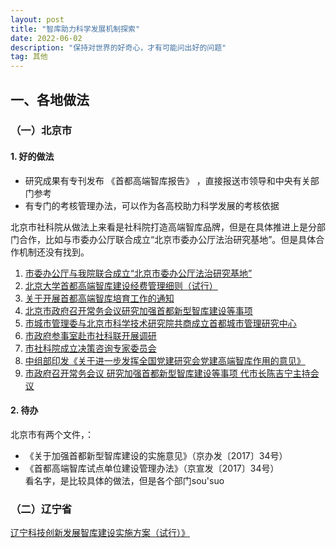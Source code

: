 ```yaml
---
layout: post
title: "智库助力科学发展机制探索"
date: 2022-06-02
description: "保持对世界的好奇心，才有可能问出好的问题"
tag: 其他
---     
```

    


##  一、各地做法  

###  （一）北京市

####  1. 好的做法  

* 研究成果有专刊发布 《首都高端智库报告》 ，直接报送市领导和中央有关部门参考    
* 有专门的考核管理办法，可以作为各高校助力科学发展的考核依据  

北京市社科院从做法上来看是社科院打造高端智库品牌，但是在具体推进上是分部门合作，比如与市委办公厅联合成立“北京市委办公厅法治研究基地”。但是具体合作机制还没有找到。

1. [市委办公厅与我院联合成立“北京市委办公厅法治研究基地”](http://www.bass.org.cn/xxzk/jdjs/202106/t20210628_6606.html)  
2. [北京大学首都高端智库建设经费管理细则（试行）](http://skb.pku.edu.cn/docs/20190115130724049806.pdf)  
3. [关于开展首都高端智库培育工作的通知](https://www.ccmu.edu.cn/ky_12910/97662.htm)  
4. [北京市政府召开常务会议研究加强首都新型智库建设等事项](http://www.gov.cn/xinwen/2017-08/30/content_5221388.htm)      
5. [市城市管理委与北京市科学技术研究院共商成立首都城市管理研究中心](http://csglw.beijing.gov.cn/zwxx/zwdtxx/zwgzdt/202111/t20211124_2544392.html)  
6. [市政府参事室赴市社科联开展调研](http://www.beijing.gov.cn/ywdt/gzdt/202112/t20211213_2559864.html)  
7. [市社科院成立决策咨询专家委员会](http://www.beijing.gov.cn/ywdt/gzdt/202109/t20210930_2506058.html)    
8. [中组部印发《关于进一步发挥全国党建研究会党建高端智库作用的意见》](http://gjj.beijing.gov.cn/web/zwgk61/zxzt/1740375/1746806/index.html)  
9. [市政府召开常务会议 研究加强首都新型智库建设等事项 代市长陈吉宁主持会议](http://www.beijing.gov.cn/ywdt/hyxx/szf/201903/t20190304_1821990.html)  


####  2. 待办  

北京市有两个文件，：  
* 《关于加强首都新型智库建设的实施意见》（京办发〔2017〕34号） 
* 《首都高端智库试点单位建设管理办法》（京宣发〔2017〕34号）  
看名字，是比较具体的做法，但是各个部门sou'suo


###  （二）辽宁省  

[辽宁科技创新发展智库建设实施方案（试行）》](http://kjt.ln.gov.cn/tztg/gztz/202104/t20210415_4116601.html)
